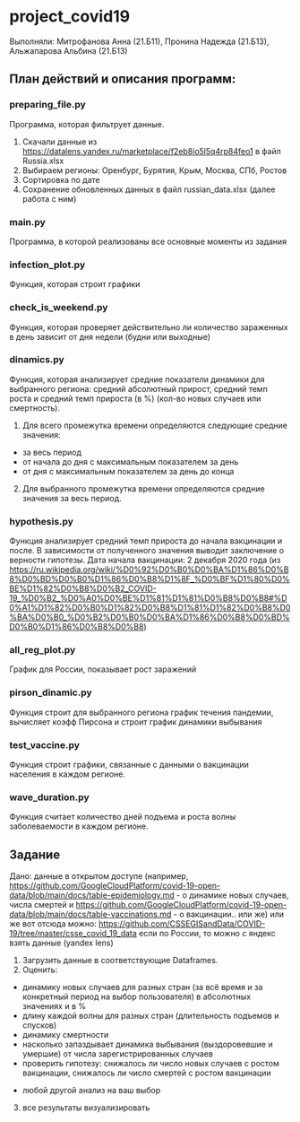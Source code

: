 # project_covid19
Выполняли: Митрофанова Анна (21.Б11), Пронина Надежда (21.Б13), Альжапарова Альбина (21.Б13)

## План действий и описания программ:
### preparing_file.py
Программа, которая фильтрует данные.
1. Скачали данные из https://datalens.yandex.ru/marketplace/f2eb8io5l5q4rp84feo1 в файл Russia.xlsx
2.  Выбираем регионы: Оренбург, Бурятия, Крым, Москва, СПб, Ростов
3.  Сортировка по дате
4.  Сохранение  обновленных данных в файл russian_data.xlsx (далее работа с ним)

### main.py
Программа, в которой реализованы все основные моменты из задания

### infection_plot.py
Функция, которая строит графики

### check_is_weekend.py
Функция, которая проверяет действительно ли количество зараженных в день зависит от дня недели (будни или выходные)

### dinamics.py
Функция, которая анализирует средние показатели динамики для выбранного региона: средний абсолютный прирост, средний темп роста и средний темп прироста (в %) (кол-во новых случаев или смертность).
1. Для всего промежутка времени определяются следующие средние значения:
* за весь период
* от начала до дня с максимальным показателем за день
* от дня с максимальным показателем за день до конца
2. Для выбранного промежутка времени определяются средние значения за весь период.

### hypothesis.py
Функция анализирует средний темп прироста до начала вакцинации и после. В зависимости от полученного значения выводит заключение о верности гипотезы. 
Дата начала вакцинации: 2 декабря 2020 года (из https://ru.wikipedia.org/wiki/%D0%92%D0%B0%D0%BA%D1%86%D0%B8%D0%BD%D0%B0%D1%86%D0%B8%D1%8F_%D0%BF%D1%80%D0%BE%D1%82%D0%B8%D0%B2_COVID-19_%D0%B2_%D0%A0%D0%BE%D1%81%D1%81%D0%B8%D0%B8#%D0%A1%D1%82%D0%B0%D1%82%D0%B8%D1%81%D1%82%D0%B8%D0%BA%D0%B0_%D0%B2%D0%B0%D0%BA%D1%86%D0%B8%D0%BD%D0%B0%D1%86%D0%B8%D0%B8)

### all_reg_plot.py
График для России, показывает рост заражений

### pirson_dinamic.py
Функция строит для выбранного региона график течения пандемии, вычисляет коэфф Пирсона и строит график динамики выбывания

### test_vaccine.py
Функция строит графики, связанные с данными о вакцинации населения в каждом регионе. 

### wave_duration.py
Функция считает количество дней подъема и роста волны заболеваемости в каждом регионе.

###

## Задание
Дано: данные в открытом доступе (например, https://github.com/GoogleCloudPlatform/covid-19-open-data/blob/main/docs/table-epidemiology.md - о динамике новых случаев, числа смертей и https://github.com/GoogleCloudPlatform/covid-19-open-data/blob/main/docs/table-vaccinations.md - о вакцинации.. или же)
или же вот отсюда можно:
https://github.com/CSSEGISandData/COVID-19/tree/master/csse_covid_19_data
если по России, то можно с яндекс взять данные (yandex lens)

1. Загрузить данные в соответствующие Dataframes.
2. Оценить: 
- динамику новых случаев для разных стран (за всё время и за конкретный период на выбор пользователя) в абсолютных значениях и в %
- длину каждой волны для разных стран (длительность подъемов и спусков)
- динамику смертности
- насколько запаздывает динамика выбывания (выздоровевшие и умершие) от числа зарегистрированных случаев
- проверить гипотезу: снижалось ли число новых случаев с ростом вакцинации, снижалось ли число смертей с ростом вакцинации
+ любой другой анализ на ваш выбор
3. все результаты визуализировать
